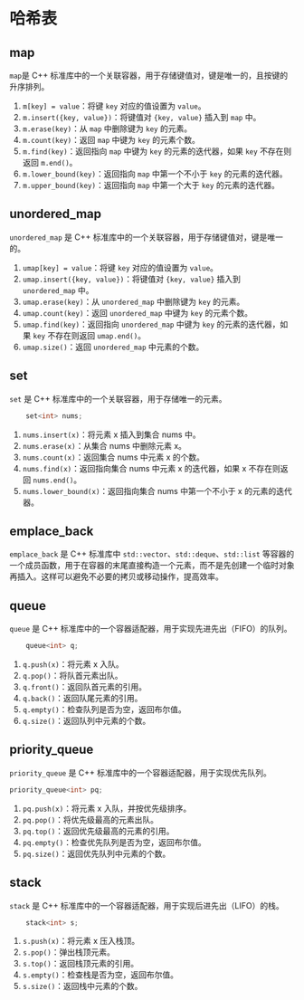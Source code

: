 # 哈希表

## map
`map`是 C++ 标准库中的一个关联容器，用于存储键值对，键是唯一的，且按键的升序排列。
1. `m[key] = value`：将键 `key` 对应的值设置为 `value`。
2. `m.insert({key, value})`：将键值对 `{key, value}` 插入到 `map` 中。
3. `m.erase(key)`：从 `map` 中删除键为 `key` 的元素。
4. `m.count(key)`：返回 `map` 中键为 `key` 的元素个数。
5. `m.find(key)`：返回指向 `map` 中键为 `key` 的元素的迭代器，如果 `key` 不存在则返回 `m.end()`。
6. `m.lower_bound(key)`：返回指向 `map` 中第一个不小于 `key` 的元素的迭代器。
7. `m.upper_bound(key)`：返回指向 `map` 中第一个大于 `key` 的元素的迭代器。

## unordered_map
`unordered_map` 是 C++ 标准库中的一个关联容器，用于存储键值对，键是唯一的。

1. `umap[key] = value`：将键 `key` 对应的值设置为 `value`。
2. `umap.insert({key, value})`：将键值对 `{key, value}` 插入到 `unordered_map` 中。
3. `umap.erase(key)`：从 `unordered_map` 中删除键为 `key` 的元素。
4. `umap.count(key)`：返回 `unordered_map` 中键为 `key` 的元素个数。
5. `umap.find(key)`：返回指向 `unordered_map` 中键为 `key` 的元素的迭代器，如果 `key` 不存在则返回 `umap.end()`。
6. `umap.size()`：返回 `unordered_map` 中元素的个数。

## set
`set` 是 C++ 标准库中的一个关联容器，用于存储唯一的元素。
```cpp
    set<int> nums;
```
1. `nums.insert(x)`：将元素 x 插入到集合 nums 中。
2. `nums.erase(x)`：从集合 nums 中删除元素 x。
3. `nums.count(x)`：返回集合 nums 中元素 x 的个数。
4. `nums.find(x)`：返回指向集合 nums 中元素 x 的迭代器，如果 x 不存在则返回 `nums.end()`。
5. `nums.lower_bound(x)`：返回指向集合 nums 中第一个不小于 x 的元素的迭代器。

## emplace_back
`emplace_back` 是 C++ 标准库中 `std::vector`、`std::deque`、`std::list` 等容器的一个成员函数，用于在容器的末尾直接构造一个元素，而不是先创建一个临时对象再插入。这样可以避免不必要的拷贝或移动操作，提高效率。

## queue
`queue` 是 C++ 标准库中的一个容器适配器，用于实现先进先出（FIFO）的队列。

```cpp
    queue<int> q;
```

1. `q.push(x)`：将元素 x 入队。
2. `q.pop()`：将队首元素出队。
3. `q.front()`：返回队首元素的引用。
4. `q.back()`：返回队尾元素的引用。
5. `q.empty()`：检查队列是否为空，返回布尔值。
6. `q.size()`：返回队列中元素的个数。

## priority_queue
`priority_queue` 是 C++ 标准库中的一个容器适配器，用于实现优先队列。
```cpp
priority_queue<int> pq;
```
1. `pq.push(x)`：将元素 x 入队，并按优先级排序。
2. `pq.pop()`：将优先级最高的元素出队。
3. `pq.top()`：返回优先级最高的元素的引用。
4. `pq.empty()`：检查优先队列是否为空，返回布尔值。
5. `pq.size()`：返回优先队列中元素的个数。

## stack
`stack` 是 C++ 标准库中的一个容器适配器，用于实现后进先出（LIFO）的栈。

```cpp
    stack<int> s;
```

1. `s.push(x)`：将元素 x 压入栈顶。
2. `s.pop()`：弹出栈顶元素。
3. `s.top()`：返回栈顶元素的引用。
4. `s.empty()`：检查栈是否为空，返回布尔值。
5. `s.size()`：返回栈中元素的个数。